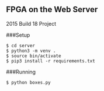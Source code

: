 ## FPGA on the Web Server
2015 Build 18 Project

###Setup
```
$ cd server
$ python3 -m venv .
$ source bin/activate
$ pip3 install -r requirements.txt
```

###Running
```
$ python boxes.py
```
	